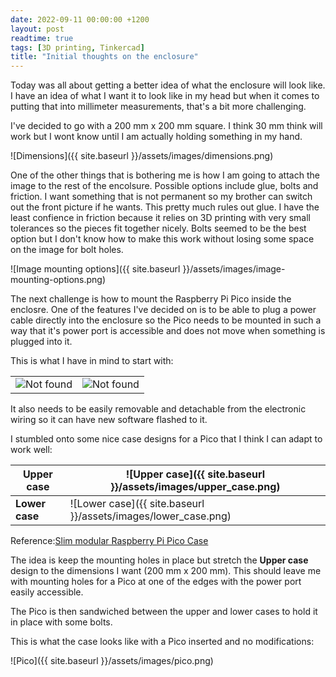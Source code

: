 ```yaml
---
date: 2022-09-11 00:00:00 +1200
layout: post
readtime: true
tags: [3D printing, Tinkercad]
title: "Initial thoughts on the enclosure"
---
```

Today was all about getting a better idea of what the enclosure will look like. I have an idea of what I want it to look like in my head but when it comes to putting that into millimeter measurements, that's a bit more challenging.

I've decided to go with a 200 mm x 200 mm square. I think 30 mm think will work but I wont know until I am actually holding something in my hand.

![Dimensions]({{ site.baseurl }}/assets/images/dimensions.png)

One of the other things that is bothering me is how I am going to attach the image to the rest of the encolsure. Possible options include glue, bolts and friction. I want something that is not permanent so my brother can switch out the front picture if he wants. This pretty much rules out glue. I have the least confience in friction because it relies on 3D printing with very small tolerances so the pieces fit together nicely. Bolts seemed to be the best option but I don't know how to make this work without losing some space on the image for bolt holes.

![Image mounting options]({{ site.baseurl }}/assets/images/image-mounting-options.png)

The next challenge is how to mount the Raspberry Pi Pico inside the enclosre. One of the features I've decided on is to be able to plug a power cable directly into the enclosure so the Pico needs to be mounted in such a way that it's power port is accessible and does not move when something is plugged into it.

This is what I have in mind to start with:

<table>
  <tr>
    <td>
      <img src="{{ 'assets/images/inside-mounting-options-1.png' | relative_url }}" alt="Not found" />
    </td>
    <td>
      <img src="{{ 'assets/images/inside-mounting-options-2.png' | relative_url }}" alt="Not found" />
    </td>
  </tr>
</table>

It also needs to be easily removable and detachable from the electronic wiring so it can have new software flashed to it.

I stumbled onto some nice case designs for a Pico that I think I can adapt to work well:

| **Upper case** | ![Upper case]({{ site.baseurl }}/assets/images/upper_case.png)
| --- | --- |
| **Lower case** |![Lower case]({{ site.baseurl }}/assets/images/lower_case.png)|

Reference:[Slim modular Raspberry Pi Pico Case][pico-cases]

The idea is keep the mounting holes in place but stretch the **Upper case** design to the dimensions I want (200 mm x 200 mm). This should leave me with mounting holes for a Pico at one of the edges with the power port easily accessible.

The Pico is then sandwiched between the upper and lower cases to hold it in place with some bolts.

This is what the case looks like with a Pico inserted and no modifications:

![Pico]({{ site.baseurl }}/assets/images/pico.png)

[pico-cases]: https://www.thingiverse.com/thing:4808999
